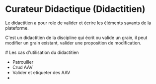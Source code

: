 
#  Curateur Didactique (Didactitien)

Le didactitien a pour role de valider et écrire les éléments savants de la plateforme.

C'est un didactitien de la discipline qui écrit ou valide un grain,
il peut modifier un grain existant, valider une proposition de modification.

# Les cas d'utilisation du didactitien 


- Patrouiller
- Crud AAV
- Valider et etiqueter des AAV
- 
